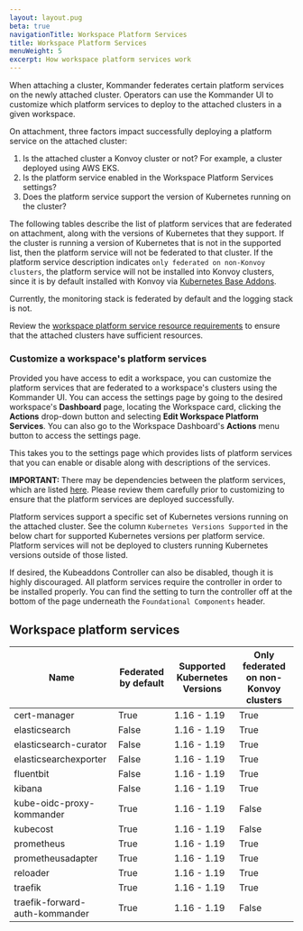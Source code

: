 ```yaml
---
layout: layout.pug
beta: true
navigationTitle: Workspace Platform Services
title: Workspace Platform Services
menuWeight: 5
excerpt: How workspace platform services work
---
```



When attaching a cluster, Kommander federates certain platform services on the newly attached cluster. Operators can use the Kommander UI to customize which platform services to deploy to the attached clusters in a given workspace.

On attachment, three factors impact successfully deploying a platform service on the attached cluster:

1. Is the attached cluster a Konvoy cluster or not? For example, a cluster deployed using AWS EKS.
2. Is the platform service enabled in the Workspace Platform Services settings?
3. Does the platform service support the version of Kubernetes running on the cluster?

The following tables describe the list of platform services that are federated on attachment, along with the versions of Kubernetes that they support. If the cluster is running a version of Kubernetes that is not in the supported list, then the platform service will not be federated to that cluster. If the platform service description indicates `only federated on non-Konvoy clusters`, the platform service will not be installed into Konvoy clusters, since it is by default installed with Konvoy via [Kubernetes Base Addons](/dkp/konvoy/1.7/addons/).

Currently, the monitoring stack is federated by default and the logging stack is not.

Review the [workspace platform service resource requirements](/dkp/kommander/1.3/workspaces/platform-service-requirements/) to ensure that the attached clusters have sufficient resources.

### Customize a workspace's platform services

Provided you have access to edit a workspace, you can customize the platform services that are federated to a workspace's clusters using the Kommander UI. You can access the settings page by going to the desired workspace's **Dashboard** page, locating the Workspace card, clicking the **Actions** drop-down button and selecting **Edit Workspace Platform Services**. You can also go to the Workspace Dashboard's **Actions** menu button to access the settings page.

This takes you to the settings page which provides lists of platform services that you can enable or disable along with descriptions of the services.

<p class="message--important"><strong>IMPORTANT: </strong>There may be dependencies between the platform services, which are listed <a href="/dkp/kommander/1.3/workspaces/platform-service-dependencies/">here</a>. Please review them carefully prior to customizing to ensure that the platform services are deployed successfully.</p>

Platform services support a specific set of Kubernetes versions running on the attached cluster. See the column `Kubernetes Versions Supported` in the below chart for supported Kubernetes versions per platform service. Platform services will not be deployed to clusters running Kubernetes versions outside of those listed.

If desired, the Kubeaddons Controller can also be disabled, though it is highly discouraged. All platform services require the controller in order to be installed properly. You can find the setting to turn the controller off at the bottom of the page underneath the `Foundational Components` header.

## Workspace platform services

| Name                                 | Federated by default | Supported Kubernetes Versions | Only federated on non-Konvoy clusters |
| ------------------------------------ | -------------------- | ----------------------------- | ------------------------------------- |
| cert-manager                         | True                 | 1.16 - 1.19                   | True                                  |
| elasticsearch                        | False                | 1.16 - 1.19                   | True                                  |
| elasticsearch-curator                | False                | 1.16 - 1.19                   | True                                  |
| elasticsearchexporter                | False                | 1.16 - 1.19                   | True                                  |
| fluentbit                            | False                | 1.16 - 1.19                   | True                                  |
| kibana                               | False                | 1.16 - 1.19                   | True                                  |
| kube-oidc-proxy-kommander            | True                 | 1.16 - 1.19                   | False                                 |
| kubecost                             | True                 | 1.16 - 1.19                   | False                                 |
| prometheus                           | True                 | 1.16 - 1.19                   | True                                  |
| prometheusadapter                    | True                 | 1.16 - 1.19                   | True                                  |
| reloader                             | True                 | 1.16 - 1.19                   | True                                  |
| traefik                              | True                 | 1.16 - 1.19                   | True                                  |
| traefik-forward-auth-kommander       | True                 | 1.16 - 1.19                   | False                                 |
